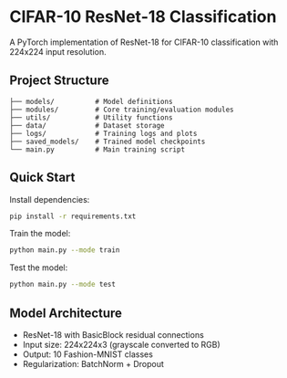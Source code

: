 # CIFAR-10 ResNet-18 Classification

A PyTorch implementation of ResNet-18 for CIFAR-10 classification with 224x224 input resolution.

## Project Structure

```text
├── models/          # Model definitions
├── modules/         # Core training/evaluation modules
├── utils/           # Utility functions
├── data/            # Dataset storage
├── logs/            # Training logs and plots
├── saved_models/    # Trained model checkpoints
└── main.py          # Main training script
```

## Quick Start

Install dependencies:

```bash
pip install -r requirements.txt
```

Train the model:

```bash
python main.py --mode train
```

Test the model:

```bash
python main.py --mode test
```

## Model Architecture

- ResNet-18 with BasicBlock residual connections
- Input size: 224x224x3 (grayscale converted to RGB)
- Output: 10 Fashion-MNIST classes
- Regularization: BatchNorm + Dropout


